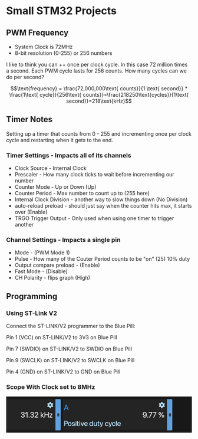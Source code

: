 # Small STM32 Projects

## PWM Frequency

- System Clock is 72MHz
- 8-bit resolution (0-255) or 256 numbers



I like to think you can ++ once per clock cycle. In this case 72 million times a second. 
Each PWM cycle lasts for 256 counts.
How many cycles can we do per second?

```math
\text{frequency} = \frac{72,000,000\text{ counts}}{1 \text{ second}} * \frac{1\text{ cycle}}{256\text{ counts}}=\frac{218250\text{cycles}}{1\text{ second}}=218\text{kHz}
```

## Timer Notes
Setting up a timer that counts from 0 - 255 and incrementing once per clock cycle and restarting when it gets to the end.

### Timer Settings - Impacts all of its channels
- Clock Source - Internal Clock
- Prescaler - How many clock ticks to wait before incrementing our number
- Counter Mode - Up or Down (Up)
- Counter Period - Max number to count up to (255 here)
- Internal Clock Division - another way to slow things down (No Division)
- auto-reload preload - should just say when the counter hits max, it starts over (Enable)
- TRGO Trigger Output - Only used when using one timer to trigger another

### Channel Settings - Impacts a single pin
- Mode - (PWM Mode 1)
- Pulse - How many of the Couter Period counts to be "on" (25) 10% duty
- Output compare preload - (Enable)
- Fast Mode - (Disable)
- CH Polarity - flips graph (High)




## Programming

### Using ST-Link V2
Connect the ST-LINK/V2 programmer to the Blue Pill:

Pin 1 (VCC) on ST-LINK/V2 to 3V3 on Blue Pill

Pin 7 (SWDIO) on ST-LINK/V2 to SWDIO on Blue Pill

Pin 9 (SWCLK) on ST-LINK/V2 to SWCLK on Blue Pill

Pin 4 (GND) on ST-LINK/V2 to GND on Blue Pill



### Scope With Clock set to 8MHz
![alt text](image.png)
